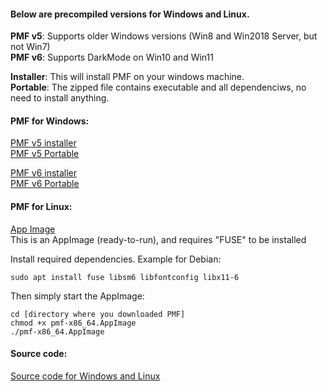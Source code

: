 
#### Below are precompiled versions for Windows and Linux.

**PMF v5**: Supports older Windows versions (Win8 and Win2018 Server, but not Win7)\
**PMF v6**: Supports DarkMode on Win10 and Win11

**Installer**: This will install PMF on your windows machine.\
**Portable**: The zipped file contains executable and all dependenciws, no need to install anything.

#### PMF for Windows:
[PMF v5 installer](https://github.com/pmf318/PoorMansFlight_v6/raw/refs/heads/main/bin/pmf5setup_64bit.exe)\
[PMF v5 Portable ](https://github.com/pmf318/PoorMansFlight_v6/raw/refs/heads/main/bin/pmf5_portable.zip) 

[PMF v6 installer](https://github.com/pmf318/PoorMansFlight_v5/raw/refs/heads/main/bin/pmf6setup_64bit.exe)\
[PMF v6 Portable](https://github.com/pmf318/PoorMansFlight_v6/raw/refs/heads/main/bin/pmf6_portable.zip) 

#### PMF for Linux:
[App Image](https://github.com/pmf318/PoorMansFlight_v6/raw/refs/heads/main/bin/pmf-x86_64.AppImage)\
This is an AppImage (ready-to-run), and requires "FUSE" to be installed

Install required dependencies. Example for Debian:

    sudo apt install fuse libsm6 libfontconfig libx11-6

Then simply start the AppImage:

    cd [directory where you downloaded PMF]
    chmod +x pmf-x86_64.AppImage
    ./pmf-x86_64.AppImage

#### Source code:
[Source code for Windows and Linux](https://github.com/pmf318/PoorMansFlight_v6/raw/refs/heads/main/bin/pmf.tar.gz)
